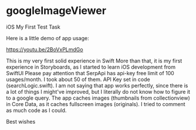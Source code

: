 # googleImageViewer
iOS My First Test Task

Here is a little demo of app usage:

https://youtu.be/2BoVxPLmdGo

This is my very first solid experience in Swift
More than that, it is my first experience in Storyboards, as I started to learn iOS development from SwiftUI
Please pay attention that SerpApi has api-key free limit of 100 usages/month. I took about 50 of them. API Key set in code (searchLogic.swift).
I am not saying that app works perfectly, since there is a lot of things I might've improved, but I literally do not know how to figure it to a google query.
The app caches images (thumbnails from collectionview) in Core Data, as it caches fullscreen images (originals).
I tried to comment as much code as I could.

Best wishes
